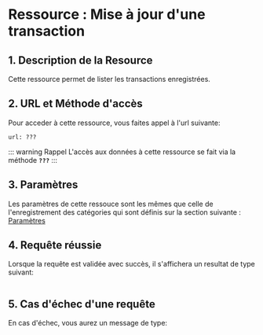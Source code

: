 # Ressource : Mise à jour d'une transaction

## 1. Description de la Resource

Cette ressource permet de lister les transactions enregistrées.

## 2. URL et Méthode d'accès

Pour acceder à cette ressource, vous faites appel à l'url suivante:

```
url: ???

```

::: warning Rappel
L'accès aux données à cette ressource se fait via la méthode **`???`**
:::

## 3. Paramètres

Les paramètres de cette ressouce sont les mêmes que celle de l'enregistrement des catégories qui sont définis sur la section suivante : [Paramètres](/guide/services/transactions/transaction/store.md#_3-parametres)

## 4. Requête réussie

Lorsque la requête est validée avec succès, il s'affichera un resultat de type suivant:

```json

```

## 5. Cas d'échec d'une requête

En cas d'échec, vous aurez un message de type:

```json

```
